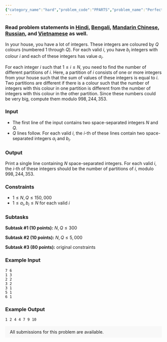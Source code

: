 ```yaml
---
{"category_name":"hard","problem_code":"PPARTS","problem_name":"Perfect Partitions","problemComponents":{"constraints":"","constraintsState":false,"subtasks":"","subtasksState":false,"inputFormat":"","inputFormatState":false,"outputFormat":"","outputFormatState":false,"sampleTestCases":{"0":{"id":1,"input":"7 6\r\n1 3\r\n2 2\r\n3 2\r\n3 1\r\n5 1\r\n6 1","output":"1 2 4 4 7 9 10","explanation":"","isDeleted":false}}},"video_editorial_url":"","languages_supported":{"0":"CPP14","1":"C","2":"JAVA","3":"PYTH 3.6","4":"CPP17","5":"PYTH","6":"PYP3","7":"CS2","8":"ADA","9":"PYPY","10":"TEXT","11":"PAS fpc","12":"NODEJS","13":"RUBY","14":"PHP","15":"GO","16":"HASK","17":"TCL","18":"PERL","19":"SCALA","20":"LUA","21":"kotlin","22":"BASH","23":"JS","24":"LISP sbcl","25":"rust","26":"PAS gpc","27":"BF","28":"CLOJ","29":"R","30":"D","31":"CAML","32":"FORT","33":"ASM","34":"swift","35":"FS","36":"WSPC","37":"LISP clisp","38":"SQL","39":"SCM guile","40":"PERL6","41":"ERL","42":"CLPS","43":"ICK","44":"NICE","45":"PRLG","46":"ICON","47":"COB","48":"SCM chicken","49":"PIKE","50":"SCM qobi","51":"ST","52":"SQLQ","53":"NEM"},"max_timelimit":1.5,"source_sizelimit":50000,"problem_author":"gainullinildar","problem_tester":null,"date_added":"15-05-2020","tags":{"0":"fast","1":"gainullinildar","2":"generating","3":"june20","4":"maths","5":"medium","6":"polynomial","7":"rajarshi_basu"},"problem_difficulty_level":"Medium-Hard","best_tag":"Generating Functions","editorial_url":"https://discuss.codechef.com/problems/PPARTS","time":{"view_start_date":1592213402,"submit_start_date":1592213402,"visible_start_date":1592213402,"end_date":1735669800},"is_direct_submittable":false,"problemDiscussURL":"https://discuss.codechef.com/search?q=PPARTS","is_proctored":false,"visitedContests":{},"layout":"problem"}
---
```

### Read problem statements in [Hindi](https://www.codechef.com/download/translated/JUNE20/hindi/PPARTS.pdf), [Bengali](https://www.codechef.com/download/translated/JUNE20/bengali/PPARTS.pdf), [Mandarin Chinese](https://www.codechef.com/download/translated/JUNE20/mandarin/PPARTS.pdf), [Russian](https://www.codechef.com/download/translated/JUNE20/russian/PPARTS.pdf), and [Vietnamese](https://www.codechef.com/download/translated/JUNE20/vietnamese/PPARTS.pdf) as well.

In your house, you have a lot of integers. These integers are coloured by $Q$ colours (numbered $1$ through $Q$). For each valid $i$, you have $b_i$ integers with colour $i$ and each of these integers has value $a_i$.

For each integer $i$ such that $1 \le i \le N$, you need to find the number of different partitions of $i$. Here, a partition of $i$ consists of one or more integers from your house such that the sum of values of these integers is equal to $i$. Two partitions are different if there is a colour such that the number of integers with this colour in one partition is different from the number of integers with this colour in the other partition. Since these numbers could be very big, compute them modulo $998,244,353$.

### Input
- The first line of the input contains two space-separated integers $N$ and $Q$.
- $Q$ lines follow. For each valid $i$, the $i$-th of these lines contain two space-separated integers $a_i$ and $b_i$.

### Output
Print a single line containing $N$ space-separated integers. For each valid $i$, the $i$-th of these integers should be the number of partitions of $i$, modulo $998,244,353$.

### Constraints
- $1 \le N, Q \le 150,000$
- $1 \le a_i, b_i \le N$ for each valid $i$

### Subtasks
**Subtask #1 (10 points):** $N, Q \le 300$

**Subtask #2 (10 points):** $N, Q \le 5,000$

**Subtask #3 (80 points):** original constraints

### Example Input
```
7 6
1 3
2 2
3 2
3 1
5 1
6 1
```

### Example Output
```
1 2 4 4 7 9 10
```

<aside style='background: #f8f8f8;padding: 10px 15px;'><div>All submissions for this problem are available.</div></aside>